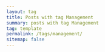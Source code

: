 ```yaml
---
layout: tag
title: Posts with tag Management
summary: posts with tag Management
tag: template
permalink: /tags/management/
sitemap: false
---
```

